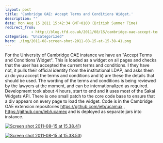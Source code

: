 ```yaml
---
layout: post
title: 'Cambridge OAE: Accept Terms and Conditions Widget.'
description: ""
date: Mon Aug 15 2011 15:42:34 GMT+0100 (British Summer Time)
redirect_from: 
            - http://blog.tfd.co.uk/2011/08/15/cambridge-oae-accept-terms-and-conditions-widget/
categories: "Uncategorized"
hero: ./img/2011-08-screen-shot-2011-08-15-at-15-38-41.png
---
```

For the University of Cambridge OAE instance we have an "Accept Terms and Conditions Widget". This is loaded as a widget on all pages and checks that the user has accepted the current terms and conditions. I they have not, it pulls their official identity from the institutional LDAP, and asks them a) do you accept the terms and conditions and b) are these the details that should be used. The wording of the terms and conditions is being reviewed by the lawyers at the moment, and can be internationalized as required. Development took about 4 hours, start to end and it uses most of the Sakai Widgets API. There is one small patch to the core code base to ensure that a div appears on every page to load the widget. Code is in the Cambridge OAE extension repositories https://github.com/ieb/ucamux , https://github.com/ieb/ucamex and is deployed as separate jars into instance.

[![](https://ik.imagekit.io/htj4bin8p/2011-08-screen-shot-2011-08-15-at-15-38-41.png "Screen shot 2011-08-15 at 15.38.41")](https://ik.imagekit.io/htj4bin8p/2011/08/screen-shot-2011-08-15-at-15-38-41.png))

[![](https://ik.imagekit.io/htj4bin8p/2011-08-screen-shot-2011-08-15-at-15-38-53.png "Screen shot 2011-08-15 at 15.38.53")](https://ik.imagekit.io/htj4bin8p/2011/08/screen-shot-2011-08-15-at-15-38-53.png))
